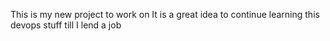 This is my new project to work on
It is a great idea to continue learning this devops stuff till I lend a job
